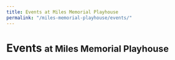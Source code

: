 ```yaml
---
title: Events at Miles Memorial Playhouse
permalink: "/miles-memorial-playhouse/events/"
---
```


Events <small>at Miles Memorial Playhouse</small>
==========================================

<ol
  class="events"
  data-events-locations="Miles Memorial Playhouse">
</ol>
<script src="/assets/js/events.js"></script>
